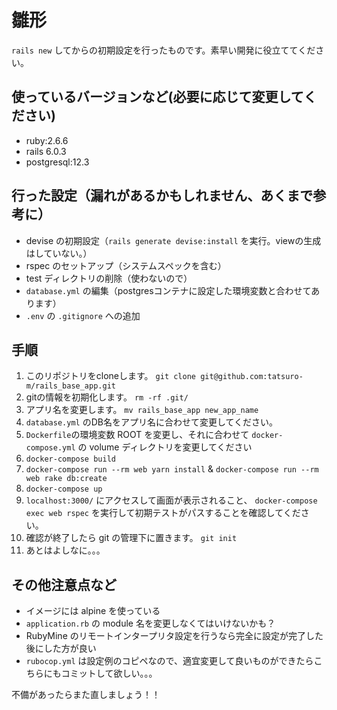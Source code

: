 # 雛形
`rails new` してからの初期設定を行ったものです。素早い開発に役立ててください。

## 使っているバージョンなど(必要に応じて変更してください)
- ruby:2.6.6
- rails 6.0.3
- postgresql:12.3

## 行った設定（漏れがあるかもしれません、あくまで参考に）
- devise の初期設定（`rails generate devise:install` を実行。viewの生成はしていない。）
- rspec のセットアップ（システムスペックを含む）
- test ディレクトリの削除（使わないので）
- `database.yml` の編集（postgresコンテナに設定した環境変数と合わせてあります）
- `.env` の `.gitignore` への追加

## 手順
1. このリポジトリをcloneします。 `git clone git@github.com:tatsuro-m/rails_base_app.git`
2. gitの情報を初期化します。 `rm -rf .git/`
3. アプリ名を変更します。 `mv rails_base_app new_app_name`
4. `database.yml` のDB名をアプリ名に合わせて変更してください。
5. `Dockerfile`の環境変数 ROOT を変更し、それに合わせて `docker-compose.yml` の volume ディレクトリを変更してください
6. `docker-compose build` 
7. `docker-compose run --rm web yarn install` & `docker-compose run --rm web rake db:create`
8. `docker-compose up`
9. `localhost:3000/` にアクセスして画面が表示されること、 `docker-compose exec web rspec` を実行して初期テストがパスすることを確認してください。
10. 確認が終了したら git の管理下に置きます。 `git init`
11. あとはよしなに。。。

## その他注意点など
- イメージには alpine を使っている
- `application.rb` の module 名を変更しなくてはいけないかも？
- RubyMine のリモートインタープリタ設定を行うなら完全に設定が完了した後にした方が良い
- `rubocop.yml` は設定例のコピペなので、適宜変更して良いものができたらこちらにもコミットして欲しい。。。

不備があったらまた直しましょう！！
